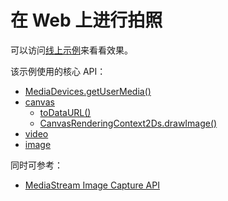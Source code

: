 # 在 Web 上进行拍照

可以访问[线上示例](https://codesandbox.io/s/github/alvinhui/100-Days-Of-WebMedia/tree/main/01_capture)来看看效果。

该示例使用的核心 API：

- [MediaDevices.getUserMedia()](https://developer.mozilla.org/en-US/docs/Web/API/MediaDevices/getUserMedia)
- [canvas](https://developer.mozilla.org/en-US/docs/Web/API/HTMLCanvasElement)
  - [toDataURL()](https://developer.mozilla.org/en-us/docs/Web/API/HTMLCanvasElement/toDataURL)
  - [CanvasRenderingContext2Ds.drawImage()](https://developer.mozilla.org/en-US/docs/Web/API/CanvasRenderingContext2D/drawImage)
- [video](https://developer.mozilla.org/en-US/docs/Web/API/HTMLVideoElement)
- [image](https://developer.mozilla.org/en-US/docs/Web/API/HTMLImageElement)

同时可参考：

- [MediaStream Image Capture API](https://developer.mozilla.org/en-US/docs/Web/API/MediaStream_Image_Capture_API)
